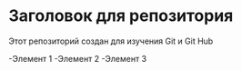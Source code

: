 # Заголовок для репозитория
Этот репозиторий создан для изучения Git и Git Hub

-Элемент 1
-Элемент 2
-Элемент 3
